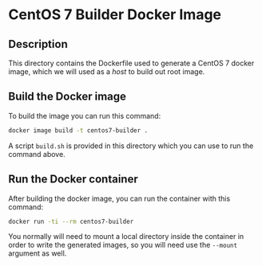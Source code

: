 # CentOS 7 Builder Docker Image

## Description

This directory contains the Dockerfile used to generate a CentOS 7 docker image, which we will used as a *host* to build out root image.

## Build the Docker image

To build the image you can run this command:
```bash
docker image build -t centos7-builder .
```

A script `build.sh` is provided in this directory which you can use to run the command above.

## Run the Docker container

After building the docker image, you can run the container with this command:
```bash
docker run -ti --rm centos7-builder
```

You normally will need to mount a local directory inside the container in order to write the generated images, so you will need use the `--mount` argument as well.

